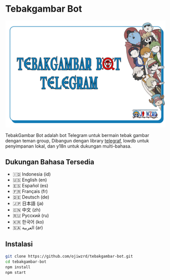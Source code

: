 # Tebakgambar Bot
![banner-wzrd](src/utils/banner.png)

TebakGambar Bot adalah bot Telegram untuk bermain tebak gambar dengan teman group, Dibangun dengan library [telegraf](https://www.npmjs.com/package/telegraf), lowdb untuk penyimpanan lokal, dan y18n untuk dukungan multi-bahasa.

## Dukungan Bahasa Tersedia
- 🇮🇩 Indonesia (id)  
- 🇺🇸 English (en)  
- 🇪🇸 Español (es)  
- 🇫🇷 Français (fr)  
- 🇩🇪 Deutsch (de)  
- 🇯🇵 日本語 (ja)  
- 🇨🇳 中文 (zh)  
- 🇷🇺 Русский (ru)  
- 🇰🇷 한국어 (ko)  
- 🇸🇦 العربية (ar)

## Instalasi 
```bash
git clone https://github.com/ojiwzrd/tebakgambar-bot.git
cd tebakgambar-bot
npm install
npm start
```
